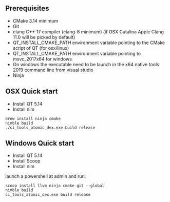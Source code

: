## Prerequisites

- CMake 3.14 minimum
- Git
- clang C++ 17 compiler (clang-8 minimum) (if OSX Catalina Apple Clang 11.0 will be picked by default)
- QT_INSTALL_CMAKE_PATH environment variable pointing to the CMake script of QT (for osx/linux)
- QT_INSTALL_CMAKE_PATH environment variable pointing to msvc_2017x64 for windows
- On windows the executable need to be launch in the x64 native tools 2019 command line from visual studio
- Ninja

## OSX Quick start

- Install QT 5.14
- Install nim
```
brew install ninja cmake
nimble build
./ci_tools_atomic_dex.exe build release
```

## Windows Quick start

- Install QT 5.14
- Install Scoop
- Install nim

launch a powershell at admin and run:

```
scoop install llvm ninja cmake git --global
nimble build
ci_tools_atomic_dex.exe build release
```
